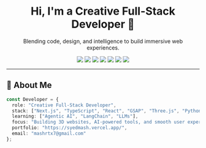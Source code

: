 <h1 align="center">Hi, I'm a Creative Full-Stack Developer 🚀</h1>

<p align="center">
  Blending code, design, and intelligence to build immersive web experiences.
</p>

<p align="center">
  <img src="https://img.shields.io/badge/Next.js-000?style=for-the-badge&logo=next.js" />
  <img src="https://img.shields.io/badge/TypeScript-007ACC?style=for-the-badge&logo=typescript" />
  <img src="https://img.shields.io/badge/React-20232A?style=for-the-badge&logo=react&logoColor=61DAFB" />
  <img src="https://img.shields.io/badge/GSAP-88CE02?style=for-the-badge&logo=greensock&logoColor=white" />
  <img src="https://img.shields.io/badge/Three.js-000?style=for-the-badge&logo=three.js&logoColor=white" />
  <img src="https://img.shields.io/badge/Python-3776AB?style=for-the-badge&logo=python&logoColor=white" />
  <img src="https://img.shields.io/badge/Agentic_AI-5A29E4?style=for-the-badge&logo=OpenAI&logoColor=white" />
</p>

---

## 🧠 About Me

```ts
const Developer = {
  role: "Creative Full-Stack Developer",
  stack: ["Next.js", "TypeScript", "React", "GSAP", "Three.js", "Python"],
  learning: ["Agentic AI", "LangChain", "LLMs"],
  focus: "Building 3D websites, AI-powered tools, and smooth user experiences",
  portfolio: "https://syedmash.vercel.app/",
  email: "mashrtx7@gmail.com"
};
